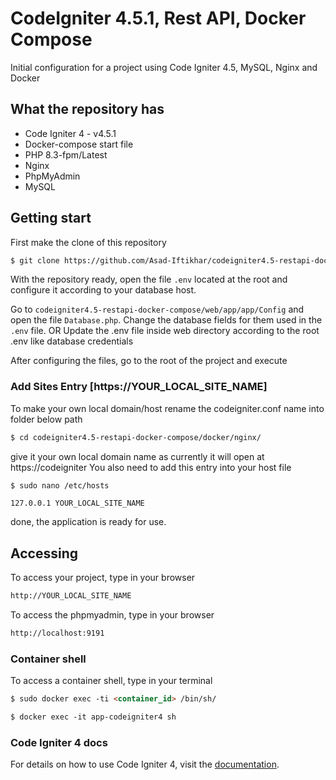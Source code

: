 # CodeIgniter 4.5.1, Rest API, Docker Compose
Initial configuration for a project using Code Igniter 4.5, MySQL, Nginx and Docker

## What the repository has

* Code Igniter 4 - v4.5.1
* Docker-compose start file
* PHP 8.3-fpm/Latest
* Nginx
* PhpMyAdmin
* MySQL

## Getting start

First make the clone of this repository
```html
$ git clone https://github.com/Asad-Iftikhar/codeigniter4.5-restapi-docker-compose.git
```

With the repository ready, open the file `.env` located at the root and configure it according to your database host.


Go to `codeigniter4.5-restapi-docker-compose/web/app/app/Config` and open the file `Database.php`. Change the database fields for them used in the `.env` file.
OR
Update the .env file inside web directory according to the root .env like database credentials

After configuring the files, go to the root of the project and execute  


### Add Sites Entry [https://YOUR_LOCAL_SITE_NAME]

To make your own local domain/host rename the codeigniter.conf name into folder below path

```html
$ cd codeigniter4.5-restapi-docker-compose/docker/nginx/
```
give it your own local domain name as currently it will open at https://codeigniter
You also need to add this entry into your host file

```html
$ sudo nano /etc/hosts
```

`127.0.0.1 YOUR_LOCAL_SITE_NAME`

done, the application is ready for use.


## Accessing

To access your project, type in your browser  
```html
http://YOUR_LOCAL_SITE_NAME
```

To access the phpmyadmin, type in your browser  
```html
http://localhost:9191
```

### Container shell

To access a container shell, type in your terminal

```html
$ sudo docker exec -ti <container_id> /bin/sh/
```

```html
$ docker exec -it app-codeigniter4 sh
```


### Code Igniter 4 docs

For details on how to use Code Igniter 4, visit the [documentation](https://codeigniter4.github.io/userguide/index.html).
